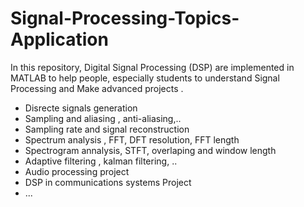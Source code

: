 # Signal-Processing-Topics-Application
In this repository, Digital Signal Processing (DSP) are implemented in MATLAB to help people, especially students to understand Signal Processing and Make advanced projects . 
- Disrecte signals generation
- Sampling and aliasing , anti-aliasing,..
- Sampling rate and signal reconstruction
- Spectrum analysis , FFT, DFT resolution, FFT length
- Spectrogram annalysis, STFT, overlaping and window length
- Adaptive filtering , kalman filtering, ..
- Audio processing project
- DSP in communications systems Project
- ...
